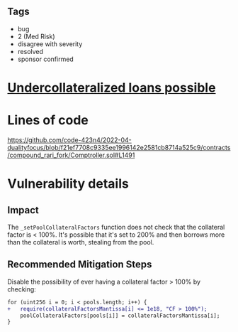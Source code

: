## Tags

- bug
- 2 (Med Risk)
- disagree with severity
- resolved
- sponsor confirmed

# [Undercollateralized loans possible](https://github.com/code-423n4/2022-04-dualityfocus-findings/issues/12) 

# Lines of code

https://github.com/code-423n4/2022-04-dualityfocus/blob/f21ef7708c9335ee1996142e2581cb8714a525c9/contracts/compound_rari_fork/Comptroller.sol#L1491


# Vulnerability details

## Impact
The `_setPoolCollateralFactors` function does not check that the collateral factor is < 100%.
It's possible that it's set to 200% and then borrows more than the collateral is worth, stealing from the pool.

## Recommended Mitigation Steps
Disable the possibility of ever having a collateral factor > 100% by checking:

```diff
for (uint256 i = 0; i < pools.length; i++) {
+   require(collateralFactorsMantissa[i] <= 1e18, "CF > 100%");
    poolCollateralFactors[pools[i]] = collateralFactorsMantissa[i];
}
```


